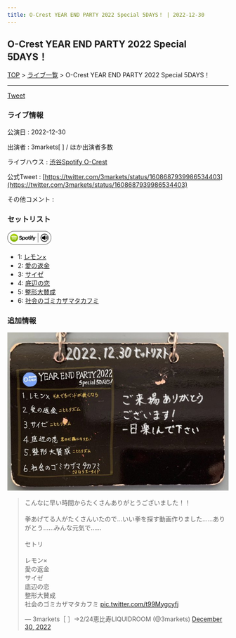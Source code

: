 ```yaml
---
title: O-Crest YEAR END PARTY 2022 Special 5DAYS！ | 2022-12-30
---
```

## O-Crest YEAR END PARTY 2022 Special 5DAYS！

[TOP](/setlist/) > [ライブ一覧](lives.html) > O-Crest YEAR END PARTY 2022 Special 5DAYS！

___

<a href="https://twitter.com/share?ref_src=twsrc%5Etfw" data-text="3markets[ ]セットリスト > O-Crest YEAR END PARTY 2022 Special 5DAYS！" class="twitter-share-button" data-via="3markets" data-hashtags="3markets" data-related="3markets" data-show-count="false">Tweet</a>

### ライブ情報

公演日
:    2022-12-30

出演者
:    3markets[ ] / ほか出演者多数

ライブハウス
:    [渋谷Spotify O-Crest](livehouse008.html)

公式Tweet
:    [https://twitter.com/3markets/status/1608687939986534403](https://twitter.com/3markets/status/1608687939986534403)

その他コメント
:    

### セットリスト


[![play with spotify](images/spotify-icon.png)](https://open.spotify.com/playlist/7cFN2EmthV1OuYZhdIbFb8)



*  1: [レモン×](song003.html)
*  2: [愛の返金](song012.html)
*  3: [サイゼ](song004.html)
*  4: [底辺の恋](song008.html)
*  5: [整形大賛成](song005.html)
*  6: [社会のゴミカザマタカフミ](song002.html)


### 追加情報

[![セトリ画像](images/046.jpg)](images/046.jpg)


<blockquote class="twitter-tweet"><p lang="ja" dir="ltr">こんなに早い時間からたくさんありがとうございました！！<br><br>拳あげてる人がたくさんいたので…いい拳を探す動画作りました……ありがとう……みんな元気で……<br><br>セトリ<br><br>レモン×<br>愛の返金<br>サイゼ<br>底辺の恋<br>整形大賛成<br>社会のゴミカザマタカフミ <a href="https://t.co/t99Mygcyfj">pic.twitter.com/t99Mygcyfj</a></p>&mdash; 3markets［ ］→2/24恵比寿LIQUIDROOM (@3markets) <a href="https://twitter.com/3markets/status/1608687939986534403?ref_src=twsrc%5Etfw">December 30, 2022</a></blockquote>
<script async src="https://platform.twitter.com/widgets.js" charset="utf-8"></script>




<script async src="https://platform.twitter.com/widgets.js" charset="utf-8"></script>